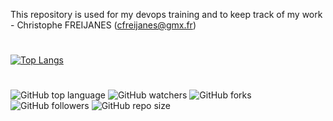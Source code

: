 This repository is used for my devops training and to keep track of my work - Christophe FREIJANES (cfreijanes@gmx.fr)
#
[![Top Langs](https://github-readme-stats.vercel.app/api/top-langs/?username=christophe-freijanes&layout=compact&theme=dark)](https://github.com/christophe-freijanes/formation)
#
![GitHub top language](https://img.shields.io/github/languages/top/christophe-freijanes/formation?color=darkblue&style=flat-square) 
![GitHub watchers](https://img.shields.io/github/watchers/christophe-freijanes/formation?color=green&style=flat-square) 
![GitHub forks](https://img.shields.io/github/forks/christophe-freijanes/formation?color=blue&style=flat-square) 
![GitHub followers](https://img.shields.io/github/followers/christophe-freijanes?color=red&style=flat-square) 
![GitHub repo size](https://img.shields.io/github/repo-size/christophe-freijanes/formation?color=yellow&style=flat-square)
